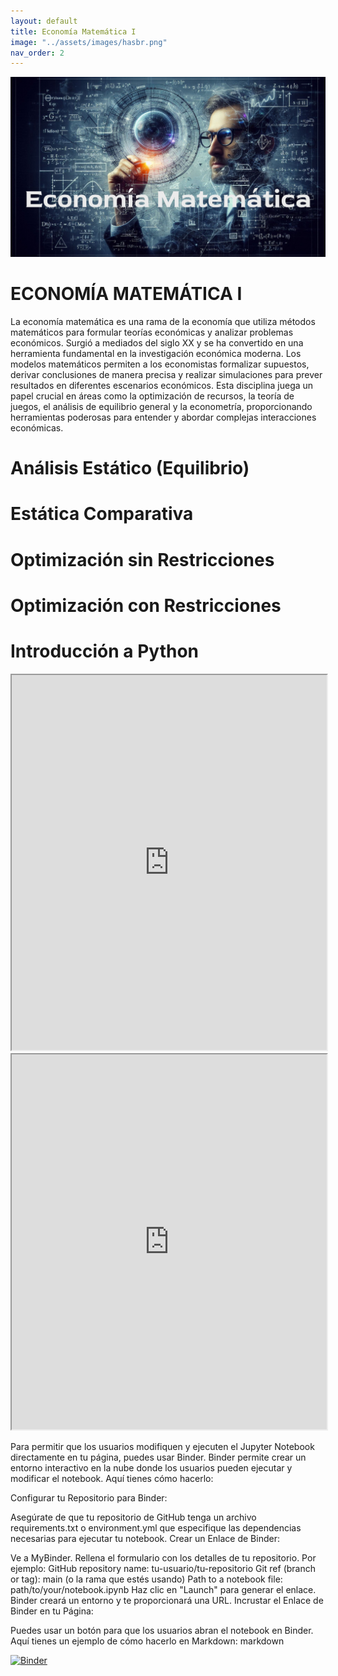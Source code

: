 ```yaml
---
layout: default
title: Economía Matemática I
image: "../assets/images/hasbr.png"
nav_order: 2
---
```

![fondo](../assets/images/Myem.png)

# **ECONOMÍA MATEMÁTICA I**

La economía matemática es una rama de la economía que utiliza métodos matemáticos para formular teorías económicas y analizar problemas económicos. Surgió a mediados del siglo XX y se ha convertido en una herramienta fundamental en la investigación económica moderna. Los modelos matemáticos permiten a los economistas formalizar supuestos, derivar conclusiones de manera precisa y realizar simulaciones para prever resultados en diferentes escenarios económicos. Esta disciplina juega un papel crucial en áreas como la optimización de recursos, la teoría de juegos, el análisis de equilibrio general y la econometría, proporcionando herramientas poderosas para entender y abordar complejas interacciones económicas.

# Análisis Estático (Equilibrio)

# Estática Comparativa

# Optimización sin Restricciones

# Optimización con Restricciones


# Introducción a Python


<iframe width="100%" height="600" src="https://nbviewer.org/github/Sirberha/EcoUNSCH/blob/master/archive/introMat.ipynb"></iframe>


<iframe width="100%" height="600" src="https://notebooks.gesis.org/binder/jupyter/user/sirberha-ecounsch-a1215fmq/notebooks/archive/introMat.ipynb"></iframe>

Para permitir que los usuarios modifiquen y ejecuten el Jupyter Notebook directamente en tu página, puedes usar Binder. Binder permite crear un entorno interactivo en la nube donde los usuarios pueden ejecutar y modificar el notebook. Aquí tienes cómo hacerlo:

Configurar tu Repositorio para Binder:

Asegúrate de que tu repositorio de GitHub tenga un archivo requirements.txt o environment.yml que especifique las dependencias necesarias para ejecutar tu notebook.
Crear un Enlace de Binder:

Ve a MyBinder.
Rellena el formulario con los detalles de tu repositorio. Por ejemplo:
GitHub repository name: tu-usuario/tu-repositorio
Git ref (branch or tag): main (o la rama que estés usando)
Path to a notebook file: path/to/your/notebook.ipynb
Haz clic en "Launch" para generar el enlace. Binder creará un entorno y te proporcionará una URL.
Incrustar el Enlace de Binder en tu Página:

Puedes usar un botón para que los usuarios abran el notebook en Binder. Aquí tienes un ejemplo de cómo hacerlo en Markdown:
markdown


[![Binder](https://mybinder.org/badge_logo.svg)](https://mybinder.org/v2/gh/Sirberha/EcoUNSCH/a6ea1be818b036c580d36bd01ddd381fd3d75d1a?filepath=archive%2FintroMat.ipynb)
